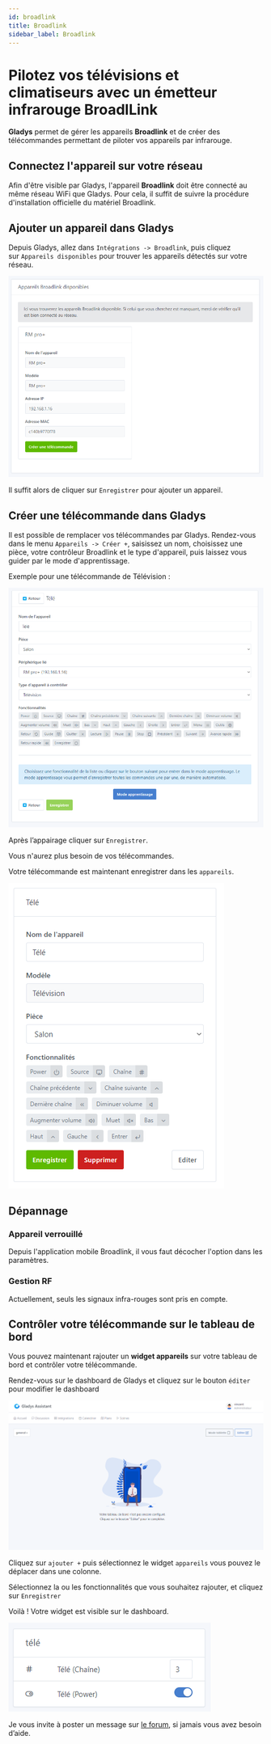 ```yaml
---
id: broadlink
title: Broadlink
sidebar_label: Broadlink
---
```


# Pilotez vos télévisions et climatiseurs avec un émetteur infrarouge BroadlLink

**Gladys** permet de gérer les appareils **Broadlink** et de créer des télécommandes permettant de piloter vos appareils par infrarouge.

## Connectez l'appareil sur votre réseau

Afin d'être visible par Gladys, l'appareil **Broadlink** doit être connecté au même réseau WiFi que Gladys. Pour cela, il suffit de suivre la procédure d'installation officielle du matériel Broadlink.

## Ajouter un appareil dans Gladys

Depuis Gladys, allez dans `Intégrations -> Broadlink`, puis cliquez sur `Appareils disponibles` pour trouver les appareils détectés sur votre réseau.

![appareils_disponibles](../../../../../static/img/docs/fr/configuration/broadlink/appareils_disponibles.png)

Il suffit alors de cliquer sur `Enregistrer` pour ajouter un appareil.

## Créer une télécommande dans Gladys

Il est possible de remplacer vos télécommandes par Gladys. Rendez-vous dans le menu `Appareils -> Créer +`, saisissez un nom, choisissez une pièce, votre contrôleur Broadlink et le type d'appareil, puis laissez vous guider par le mode d'apprentissage.

Exemple pour une télécommande de Télévision :

![ajout telecommande](<../../../../../static/img/docs/fr/configuration/broadlink/ajout telecommande.png>)

Après l’appairage cliquer sur `Enregistrer`.

Vous n'aurez plus besoin de vos télécommandes.

Votre télécommande est maintenant enregistrer dans les `appareils`.

![telecommande](../../../../../static/img/docs/fr/configuration/broadlink/telecommande.png)

## Dépannage

### Appareil verrouillé

Depuis l'application mobile Broadlink, il vous faut décocher l'option dans les paramètres.

### Gestion RF

Actuellement, seuls les signaux infra-rouges sont pris en compte.

## Contrôler votre télécommande sur le tableau de bord

Vous pouvez maintenant rajouter un **widget appareils** sur votre tableau de bord et contrôler votre télécommande.

Rendez-vous sur le dashboard de Gladys et cliquez sur le bouton `éditer` pour modifier le dashboard

[](https://gladysassistant.com/fr/docs/integrations/camera/#ajoutez-la-cam%C3%A9ra-au-dashboard-de-gladys-assistant)

![editer_dashboard](../../../../../static/img/docs/fr/configuration/broadlink/editer_dashboard.png)

Cliquez sur `ajouter +` puis sélectionnez le widget `appareils` vous pouvez le déplacer dans une colonne.

Sélectionnez la ou les fonctionnalités que vous souhaitez rajouter, et cliquez sur `Enregistrer`

  

Voilà ! Votre widget est visible sur le dashboard.

![widget_dashboard](../../../../../static/img/docs/fr/configuration/broadlink/widget_broadlLink.png)

Je vous invite à poster un message sur [le forum](https://community.gladysassistant.com/), si jamais vous avez besoin d’aide.